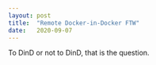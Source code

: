 ```yaml
---
layout: post
title:  "Remote Docker-in-Docker FTW"
date:   2020-09-07
---
```

To DinD or not to DinD, that is the question.
